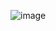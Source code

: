 ![image](https://user-images.githubusercontent.com/37383368/143925295-5fa2e427-ceee-4311-983d-bda89de841bc.png)
